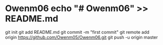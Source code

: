 # Owenm06 echo "# Owenm06" >> README.md
git init
git add README.md
git commit -m "first commit"
git remote add origin https://github.com/Owenm05/Owenm06.git
git push -u origin master
